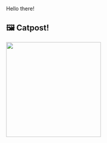 Hello there!



## 🖼️ Catpost!

<sub>
    <img src="https://cdn2.thecatapi.com/images/5g4.jpg" height="256">
</sub>

